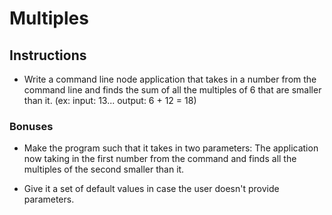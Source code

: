 # Multiples

## Instructions

* Write a command line node application that takes in a number from the command line and finds the sum of all the multiples of 6 that are smaller than it. (ex: input: 13... output: 6 + 12 = 18)

### Bonuses

* Make the program such that it takes in two parameters: The application now taking in the first number from the command and finds all the multiples of the second smaller than it.

* Give it a set of default values in case the user doesn't provide parameters.
